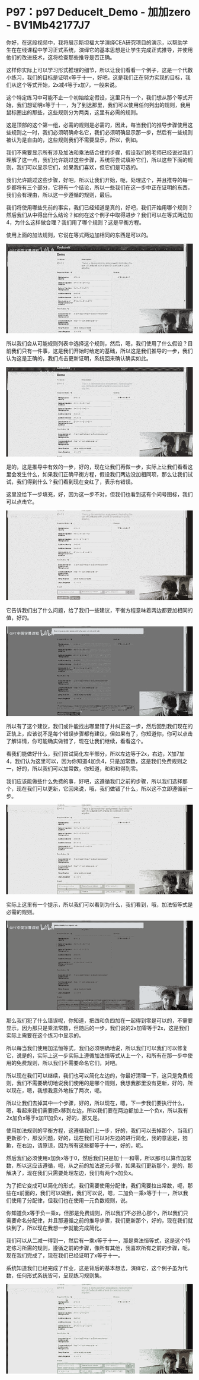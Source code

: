 # P97：p97 DeduceIt_Demo - 加加zero - BV1Mb42177J7

你好，在这段视频中，我将展示斯坦福大学演绎CEA研究项目的演示，以帮助学生在在线课程中学习正式系统，演绎它的基本思想是让学生完成正式推导，并使用他们的改进技术，这将检查那些推导是否正确。

这样你实际上可以学习形式推理的细节，所以让我们看看一个例子，这是一个代数小练习，我们的目标是证明x等于十一，好吧，这是我们正在努力实现的目标，我们从这个等式开始，2x减4等于x加7，一般来说。

这个特定练习中可能不止一个初始给定假设，这里只有一个，我们想从那个等式开始，我们想证明x等于十一，为了到达那里，我们可以使用任何列出的规则，我用鼠标圈出的那些，这些规则分为两类，这里有必需的规则。

这是顶部的这个第一组，必需的规则是必需的，因此，每当我们的推导步骤使用这些规则之一时，我们必须明确命名它，我们必须明确显示那一步，然后有一些规则被认为是自由的，这些规则我们不需要显示，所以，例如。

我们不需要显示所有涉及加法和乘法结合律的步骤，假设我们的老师已经说过我们理解了这一点，我们允许跳过这些步骤，系统将尝试填补它们，所以这些下面的规则，我们可以显示它们，如果我们喜欢，但它们是可选的。

我们允许跳过这些步骤，好吧，所以让我们开始，呃，处理这个，并且推导的每一步都将有三个部分，它将有一个结论，所以一些我们在这一步中正在证明的东西，我们会有理由，所以这一步遵循的规则，最后。

我们将使用哪些先前的事实，我们已经知道是真的，好吧，我们开始用哪个规则？然后我们从中得出什么结论？如何在这个例子中取得进步？我们可以在等式两边加4，为什么这样做合理？我们用了哪个规则？这是平衡方程。

使用上面的加法规则，它说在等式两边加相同的东西是可以的。

![](img/54a9d7696db57afeeda96ff9581eb1ce_1.png)

所以我们会从可能规则列表中选择这个规则，然后，嗯，我们使用了什么假设？目前我们只有一件事，这是我们开始时给定的基础，所以这是我们推导的一步，我们认为这是正确的，我们点击更新证明，系统回来确认确实如此。



![](img/54a9d7696db57afeeda96ff9581eb1ce_3.png)

是的，这是推导中有效的一步，好的，现在让我们再做一步，实际上让我们看看这里会发生什么，如果我们正确平衡方程，假设我们两边没加相同项，那么让我们试试，我们得到什么？我们看到现在变红了，表示有错误。

这里没给下一步填充，好，因为这一步不对，但我们也看到这有个问号图标，我们可以点击它。

![](img/54a9d7696db57afeeda96ff9581eb1ce_5.png)

它告诉我们出了什么问题，给了我们一些建议，平衡方程意味着两边都要加相同的值，好的。

![](img/54a9d7696db57afeeda96ff9581eb1ce_7.png)

所以有了这个建议，我们或许能找出哪里错了并纠正这一步，然后回到我们现在的正轨上，应该说不是每个错误步骤都有建议，但如果有了，你知道你，你可以点击了解详情，你可能确实做错了，现在让我们继续，看看这个。

看我们能做好什么，我们尝试简化左半部分，所以左边等于2x，右边，X加7加4，我们认为这里可以，因为你知道4加负4，只是加常数，这是我们免费规则之一，好的，所以我们可以加常数，你知道，和和和得到零。

我们应该能做些什么免费的事，好吧，这遵循我们之前的步骤，所以我们选择那个，现在我们可以更新，它回来说，哦，我们做错了什么，所以这不立即遵循前一步。



![](img/54a9d7696db57afeeda96ff9581eb1ce_9.png)

实际上这里有一个提示，所以我们可以看到为什么，我们看到，哦，加法恒等式是必需的规则。

![](img/54a9d7696db57afeeda96ff9581eb1ce_11.png)

那么我们犯了什么错误呢，你知道，把四和负四加在一起得到零是可以的，不需要显示，因为那只是乘法常数，但随后的一步，我们说的2x加零等于2x，这是我们实际上需要在这个练习中显示的。

所以每当我们使用加法恒等式，我们必须明确地说，所以我们可以我们可以修复它，说是的，实际上这一步实际上遵循加法恒等式从上一个，和所有在那一步中使用的免费规则，所以我们不需要命名它们，对吧。

所以现在我们可以继续，我们也可以简化左边的，你最好清理一下，这只是免费规则，我们不需要确切地说我们使用的是哪个规则，我想我那里没有更新，好的，所以现在，嗯，我想我意外地按了两次，呃。

所以让我们去掉其中一个步骤，好的，所以现在，嗯，下一步我们要执行什么，嗯，看起来我们需要把x移到左边，所以我们要在两边都加上一个负x，所以我有2x加负x等于x加11加负x，好的，那又是。

使用加法规则的平衡方程，这遵循我们上一步，好的，我们可以去掉那个，当我们更新那个，那没问题，好的，现在我们可以对左边的进行简化，我的意思是，抱歉，在右边，请原谅，因为所有这些都等于十一，好的，呃。

然后我们必须使用x加负x等于0，然后我们只是加十一和零，所以那可以算作加常数，所以这应该遵循，呃，从之前的加法逆元步骤，如果我们更新那个，是的，那解决了，现在我们只需要处理左边，我们有两个x加负x。

为了把它变成可以简化的形式，我们需要使用分配律，我们需要拉出常数，呃，那些在x前面的，我们可以做到，我们可以说，嗯，二加负一乘x等于十一，所以我们使用了分配律，但我们也在使用一元负数规则，说。

你知道负x等于负一乘x，但那是免费规则，所以我们不必担心那个，所以我们只需要命名分配律，并且那遵循之前的推导步骤，我们更新那个，好的，现在我们就快到了，所以现在我想一步就能完成简化。

我们可以从二减一得到一，然后有一乘x等于十一，那是乘法恒等式，这是这个特定练习所需的规则，遵循之前的步骤，像所有其他，我喜欢所有之前的步骤，呃，现在我们完成了，现在我们已经证明了x等于十一。

系统知道我们已经完成了作业，这是背后的基本想法，演绎它，这个例子虽为代数，任何形式系统皆可，呈现练习规则集。



![](img/54a9d7696db57afeeda96ff9581eb1ce_13.png)